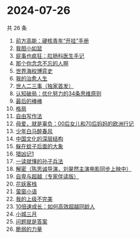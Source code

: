 # 2024-07-26

共 26 条

<!-- BEGIN WEREAD -->
<!-- 最后更新时间 2024-07-26 02:01:06 +0800 -->
1. [前方高能：硬核青年“开挂”手册](https://weread.qq.com/web/bookDetail/6ec323a0813ab9080g0178b8)
1. [我胆小如鼠](https://weread.qq.com/web/bookDetail/276323e0813ab90a5g0144d7)
1. [屁事也疯狂：肛肠科医生手记](https://weread.qq.com/web/bookDetail/cf232020813ab9051g017394)
1. [那个你念念不忘的人啊](https://weread.qq.com/web/bookDetail/db632090813ab9080g012d29)
1. [世界海权博弈史](https://weread.qq.com/web/bookDetail/cc032840813ab8f89g011b15)
1. [我的治愈人生](https://weread.qq.com/web/bookDetail/e6d32ee0813ab901dg0198a3)
1. [世人二三事（独家首发）](https://weread.qq.com/web/bookDetail/c7832c00813ab9019g017451)
1. [认知破局：优化努力的34条思维原则](https://weread.qq.com/web/bookDetail/b423208071d300dfb4214cb)
1. [最后的棒棒](https://weread.qq.com/web/bookDetail/c08329307157aca7c0832c5)
1. [格局](https://weread.qq.com/web/bookDetail/a5e32c60813ab9054g015c2d)
1. [自由写作法](https://weread.qq.com/web/bookDetail/99d32180813ab86e8g013915)
1. [母爱，就是辜负：00后女儿和70后妈妈的欧洲行记](https://weread.qq.com/web/bookDetail/a6032f80813ab8d3ag019048)
1. [少年白马醉春风](https://weread.qq.com/web/bookDetail/f4432320813ab673eg016c9d)
1. [中国文化的深层结构](https://weread.qq.com/web/bookDetail/86132be05e0dc6861100607)
1. [躲在蚊子后面的大象](https://weread.qq.com/web/bookDetail/bfc32800813ab883bg0165f3)
1. [猎凶记1](https://weread.qq.com/web/bookDetail/e9232bc071654d3be92b0a3)
1. [一读就懂的孙子兵法](https://weread.qq.com/web/bookDetail/500327c0813ab8bb3g01417a)
1. [解密（陈思诚导演，刘昊然主演电影同步上映中）](https://weread.qq.com/web/bookDetail/e1c32c205c9f30e1cdf7d38)
1. [自卑与超越（专家伴读版）](https://weread.qq.com/web/bookDetail/69632de0813ab8cf4g012c81)
1. [花妖客栈](https://weread.qq.com/web/bookDetail/7f132350813ab9035g018e37)
1. [萤窗小语](https://weread.qq.com/web/bookDetail/42f32610813ab76d3g0165b4)
1. [我的上级不完美](https://weread.qq.com/web/bookDetail/c6c32e40813ab8df4g0116c5)
1. [10倍速成长：如何高效超越同龄人](https://weread.qq.com/web/bookDetail/f2b32b10813ab6a9eg0176e1)
1. [小城三月](https://weread.qq.com/web/bookDetail/cfc320805c8135cfc4772a7)
1. [问题就是答案](https://weread.qq.com/web/bookDetail/b3f329a0813ab8f59g011872)
1. [脆弱的力量](https://weread.qq.com/web/bookDetail/703325005d2088703a3a142)
<!-- END WEREAD -->